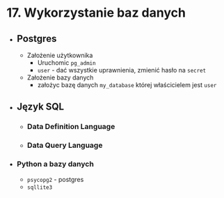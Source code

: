 # 17. Wykorzystanie baz danych

- ## Postgres 
  - Założenie użytkownika
    - Uruchomic `pg_admin`
    - `user` - dać wszystkie uprawnienia, zmienić hasło na `secret`
  - Założenie bazy danych
    - założyc bazę danych `my_database` której właścicielem jest `user`
- ## Język SQL
  - ### Data Definition Language
  - ### Data Query Language

- ### Python a bazy danych
  - `psycopg2` - postgres
  - `sqllite3`

